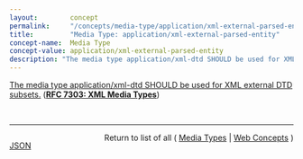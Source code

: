 ```yaml
---
layout:        concept
permalink:     "/concepts/media-type/application/xml-external-parsed-entity"
title:         "Media Type: application/xml-external-parsed-entity"
concept-name:  Media Type
concept-value: application/xml-external-parsed-entity
description: "The media type application/xml-dtd SHOULD be used for XML external DTD subsets."
---
```


[The media type application/xml-dtd SHOULD be used for XML external DTD subsets.](https://datatracker.ietf.org/doc/html/rfc7303#section-4.1 "Read documentation for Media Type &#34;application/xml-external-parsed-entity&#34;") (**[RFC 7303: XML Media Types](/specs/IETF/RFC/7303 "This specification standardizes three media types - application/xml, application/xml-external-parsed-entity, and application/xml-dtd - for use in exchanging network entities that are related to the Extensible Markup Language (XML) while defining text/xml and text/xml-external-parsed-entity as aliases for the respective application/ types. This specification also standardizes the '+xml' suffix for naming media types outside of these five types when those media types represent XML MIME entities.")**)

<br/>
<hr/>

<p style="float : left"><a href="./application/xml-external-parsed-entity.json" title="JSON representing this particular Web Concept value">JSON</a></p>
<p style="text-align: right">Return to list of all ( <a href="../media-type/">Media Types</a> | <a href="../">Web Concepts</a> )</p>
